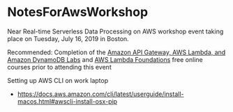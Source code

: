 # NotesForAwsWorkshop
Near Real-time Serverless Data Processing on AWS workshop  event taking place on Tuesday, July 16, 2019 in Boston. 

Recommended: Completion of the [Amazon API Gateway, AWS Lambda, and Amazon DynamoDB Labs](https://email.awscloud.com/rT0z0M06dZlOIkTax0jD0t0) and [AWS Lambda Foundations](https://www.aws.training/learningobject/wbc?id=27197&mkt_tok=eyJpIjoiTkRFME1EVXpZelkxTW1FdyIsInQiOiJJemlUYXkyOGs4a0lDWW4ydzJ4aloxRURTYVM5QmFQRVhJOWpjbWdXODB2RHBwTGhaZVhuTWJuRjVsVVwvXC85anc1WmJwWnNmdzRUY1ZxZmNtS1Y5R1RPV0NCcjd2cGxWVFVWRmtDXC9MRzdhd2FmeXlxdTZNMzM3VmlsSVBBQ3NpVEdHYTBrTWZtXC9mVmZwWUFHcUdQMkZRPT0ifQ%3D%3D) free online courses prior to attending this event 

Setting up AWS CLI on work laptop

* https://docs.aws.amazon.com/cli/latest/userguide/install-macos.html#awscli-install-osx-pip

